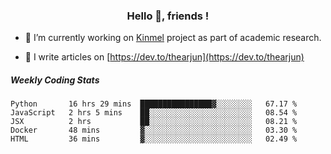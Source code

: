 <h3 align="center">Hello 👋, friends !</h3>

- 🔭 I’m currently working on [Kinmel](https://github.com/thearjun/kinmel) project as part of academic research.

- 📝 I write articles on [https://dev.to/thearjun](https://dev.to/thearjun)


##### Weekly Coding Stats
<!--START_SECTION:waka-->
```text
Python       16 hrs 29 mins  ████████████████▓░░░░░░░░   67.17 % 
JavaScript   2 hrs 5 mins    ██░░░░░░░░░░░░░░░░░░░░░░░   08.54 % 
JSX          2 hrs           ██░░░░░░░░░░░░░░░░░░░░░░░   08.21 % 
Docker       48 mins         ▓░░░░░░░░░░░░░░░░░░░░░░░░   03.30 % 
HTML         36 mins         ▓░░░░░░░░░░░░░░░░░░░░░░░░   02.49 % 
```
<!--END_SECTION:waka-->
